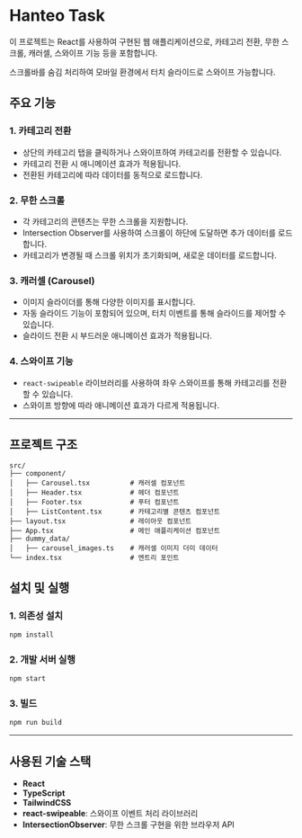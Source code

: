 # Hanteo Task

이 프로젝트는 React를 사용하여 구현된 웹 애플리케이션으로, 카테고리 전환, 무한 스크롤, 캐러셀, 스와이프 기능 등을 포함합니다.

스크롤바를 숨김 처리하여 모바일 환경에서 터치 슬라이드로 스와이프 가능합니다.

## 주요 기능

### 1. **카테고리 전환**

- 상단의 카테고리 탭을 클릭하거나 스와이프하여 카테고리를 전환할 수 있습니다.
- 카테고리 전환 시 애니메이션 효과가 적용됩니다.
- 전환된 카테고리에 따라 데이터를 동적으로 로드합니다.

### 2. **무한 스크롤**

- 각 카테고리의 콘텐츠는 무한 스크롤을 지원합니다.
- Intersection Observer를 사용하여 스크롤이 하단에 도달하면 추가 데이터를 로드합니다.
- 카테고리가 변경될 때 스크롤 위치가 초기화되며, 새로운 데이터를 로드합니다.

### 3. **캐러셀 (Carousel)**

- 이미지 슬라이더를 통해 다양한 이미지를 표시합니다.
- 자동 슬라이드 기능이 포함되어 있으며, 터치 이벤트를 통해 슬라이드를 제어할 수 있습니다.
- 슬라이드 전환 시 부드러운 애니메이션 효과가 적용됩니다.

### 4. **스와이프 기능**

- `react-swipeable` 라이브러리를 사용하여 좌우 스와이프를 통해 카테고리를 전환할 수 있습니다.
- 스와이프 방향에 따라 애니메이션 효과가 다르게 적용됩니다.

---

## 프로젝트 구조

```
src/
├── component/
│   ├── Carousel.tsx          # 캐러셀 컴포넌트
│   ├── Header.tsx            # 헤더 컴포넌트
│   ├── Footer.tsx            # 푸터 컴포넌트
│   ├── ListContent.tsx       # 카테고리별 콘텐츠 컴포넌트
├── layout.tsx                # 레이아웃 컴포넌트
├── App.tsx                   # 메인 애플리케이션 컴포넌트
├── dummy_data/
│   ├── carousel_images.ts    # 캐러셀 이미지 더미 데이터
└── index.tsx                 # 엔트리 포인트
```

## 설치 및 실행

### 1. 의존성 설치

```bash
npm install
```

### 2. 개발 서버 실행

```bash
npm start
```

### 3. 빌드

```bash
npm run build
```

---

## 사용된 기술 스택

- **React**
- **TypeScript**
- **TailwindCSS**
- **react-swipeable**: 스와이프 이벤트 처리 라이브러리
- **IntersectionObserver**: 무한 스크롤 구현을 위한 브라우저 API
